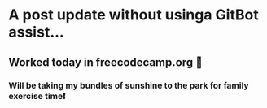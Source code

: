 # A post update without usinga GitBot assist...
## Worked today in freecodecamp.org 🤔
### Will be taking my bundles of sunshine to the park for family exercise time❗
